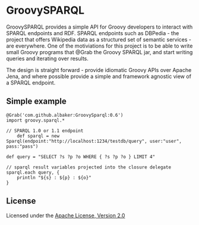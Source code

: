 GroovySPARQL
============

GroovySPARQL provides a simple API for Groovy developers to interact with SPARQL endpoints and RDF.  SPARQL endpoints such as DBPedia - the project that offers Wikipedia data as a structured set of semantic services - are everywhere.  One of the motiviations for this project is to be able to write small Groovy programs that @Grab the Groovy SPARQL jar, and start writing queries and iterating over results.

The design is straight forward - provide idiomatic Groovy APIs over Apache Jena, and where possible provide a simple and framework agnostic view of a SPARQL endpoint.

## Simple example

	@Grab('com.github.albaker:GroovySparql:0.6')
	import groovy.sparql.*
 
	// SPARQL 1.0 or 1.1 endpoint
        def sparql = new Sparql(endpoint:"http://localhost:1234/testdb/query", user:"user", pass:"pass")
		
	def query = "SELECT ?s ?p ?o WHERE { ?s ?p ?o } LIMIT 4"
		
	// sparql result variables projected into the closure delegate
	sparql.each query, { 
		println "${s} : ${p} : ${o}"
	}


## License

Licensed under the [Apache License, Version 2.0](http://www.apache.org/licenses/LICENSE-2.0)  






